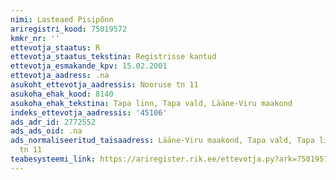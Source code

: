 ```yaml
---
nimi: Lasteaed Pisipõnn
ariregistri_kood: 75019572
kmkr_nr: ''
ettevotja_staatus: R
ettevotja_staatus_tekstina: Registrisse kantud
ettevotja_esmakande_kpv: 15.02.2001
ettevotja_aadress: .na
asukoht_ettevotja_aadressis: Nooruse tn 11
asukoha_ehak_kood: 8140
asukoha_ehak_tekstina: Tapa linn, Tapa vald, Lääne-Viru maakond
indeks_ettevotja_aadressis: '45106'
ads_adr_id: 2772552
ads_ads_oid: .na
ads_normaliseeritud_taisaadress: Lääne-Viru maakond, Tapa vald, Tapa linn, Nooruse
  tn 11
teabesysteemi_link: https://ariregister.rik.ee/ettevotja.py?ark=75019572&ref=rekvisiidid
---
```

